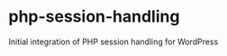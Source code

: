 php-session-handling
====================

Initial integration of PHP session handling for WordPress